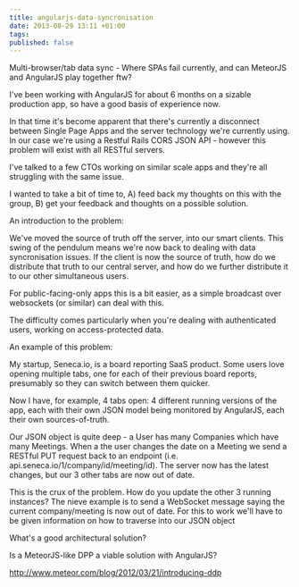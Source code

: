 ```yaml
---
title: angularjs-data-syncronisation
date: 2013-08-29 13:11 +01:00
tags:
published: false
---
```


Multi-browser/tab data sync - Where SPAs fail currently, and can MeteorJS and AngularJS play together ftw?

I've been working with AngularJS for about 6 months on a sizable production app, so have a good basis of experience now.

In that time it's become apparent that there's currently a disconnect between Single Page Apps and the server technology we're currently using.
In our case we're using a Restful Rails CORS JSON API - however this problem will exist with all RESTful servers.

I've talked to a few CTOs working on similar scale apps and they're all struggling with the same issue.

I wanted to take a bit of time to, A) feed back my thoughts on this with the group, B) get your feedback and thoughts on a possible solution.

An introduction to the problem:

We've moved the source of truth off the server, into our smart clients. This swing of the pendulum means we're now back to dealing with data syncronisation issues. If the client is now the source of truth, how do we distribute that truth to our central server, and how do we further distribute it to our other simultaneous users.

For public-facing-only apps this is a bit easier, as a simple broadcast over websockets (or similar) can deal with this.

The difficulty comes particularly when you're dealing with authenticated users, working on access-protected data.

An example of this problem:

My startup, Seneca.io, is a board reporting SaaS product. Some users love opening multiple tabs, one for each of their previous board reports, presumably so they can switch between them quicker.

Now I have, for example, 4 tabs open: 4 different running versions of the app, each with their own JSON model being monitored by AngularJS, each their own sources-of-truth.

Our JSON object is quite deep - a User has many Companies which have many Meetings. 
When a the user changes the date on a Meeting we send a RESTful PUT request back to an endpoint (i.e. api.seneca.io/1/company/id/meeting/id). The server now has the latest changes, but our 3 other tabs are now out of date.

This is the crux of the problem. How do you update the other 3 running instances? The nieve example is to send a WebSocket message saying the current company/meeting is now out of date.
For this to work we'll have to be given information on how to traverse into our JSON object 

What's a good architectural solution?

Is a MeteorJS-like DPP a viable solution with AngularJS?

http://www.meteor.com/blog/2012/03/21/introducing-ddp
